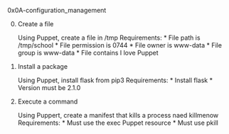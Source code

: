 0x0A-configuration_management

0. Create a file

	Using Puppet, create a file in /tmp
	Requirements:
		* File path is /tmp/school
		* File permission is 0744
		* File owner is www-data
		* File group is www-data
		* File contains I love Puppet

1. Install a package

	Using Puppet, install flask from pip3
	Requirements:
		* Install flask
		* Version must be 2.1.0

2. Execute a command

	Using Puppert, create a manifest that kills a process naed killmenow
	Requirements:
		* Must use the exec Puppet resource
		* Must use pkill
